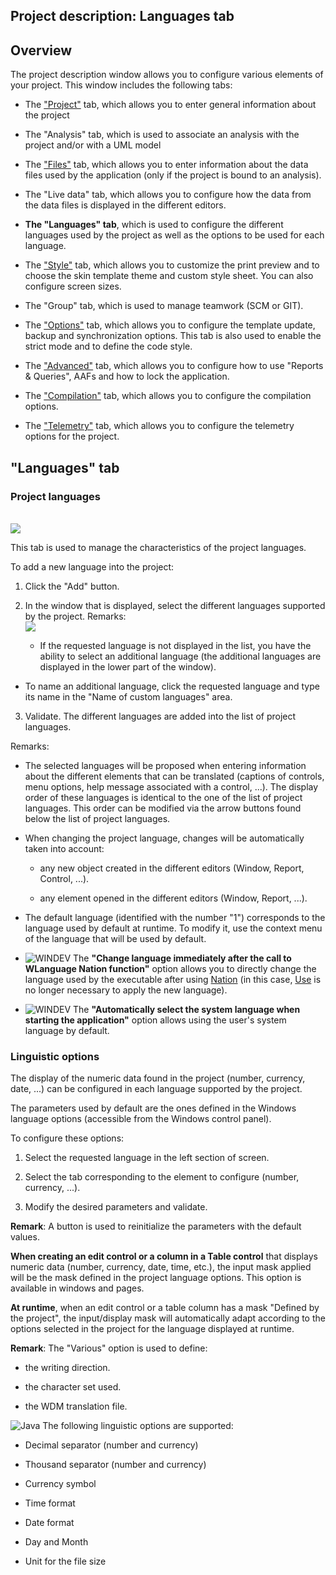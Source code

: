 
## Project description: Languages tab
			

<a name="NOTE1"></a>
<a name="NOTE1_1"></a>


## Overview
<a name="overview_ELTTEXTE000205"></a>
The project description window allows you to configure various elements of your project. This window includes the following tabs:

- The ["Project"](../Editeurs/2030046.md) tab, which allows you to enter general information about the project

- The "Analysis" tab, which is used to associate an analysis with the project and/or with a UML model

- The ["Files"](../Editeurs/2030052.md) tab, which allows you to enter information about the data files used by the application (only if the project is bound to an analysis).

- The "Live data" tab, which allows you to configure how the data from the data files is displayed in the different editors.

- **The "Languages" tab**, which is used to configure the different languages used by the project as well as the options to be used for each language.

- The ["Style"](../Editeurs/9500234.md) tab, which allows you to customize the print preview and to choose the skin template theme and custom style sheet. You can also configure screen sizes.

- The "Group" tab, which is used to manage teamwork (SCM or GIT).

- The ["Options"](../Editeurs/9500227.md) tab, which allows you to configure the template update, backup and synchronization options. This tab is also used to enable the strict mode and to define the code style.

- The ["Advanced"](../Editeurs/9500236.md) tab, which allows you to configure how to use "Reports & Queries", AAFs and how to lock the application.

- The ["Compilation"](../Editeurs/9500218.md) tab, which allows you to configure the compilation options.

- The ["Telemetry"](../Editeurs/9500223.md) tab, which allows you to configure the telemetry options for the project. 
	








<a name="NOTE2"></a>
<a name="NOTE2_1"></a>


## "Languages" tab
<a name="languages_tab_ELTTEXTE000229"></a>


### Project languages
<a name="project_languages_ELTPARAGRAPHE000057"></a>
<br>![](https://doc.pcsoft.fr/en-US/images/image.awp?langid=3&name=Projet_multilangue%20-%20HC%20N%B0001.gif&type=thumb)


This tab is used to manage the characteristics of the project languages. 

To add a new language into the project: 

1. Click the "Add" button. 

2. In the window that is displayed, select the different languages supported by the project.
	Remarks: <br>![](https://doc.pcsoft.fr/en-US/images/image.awp?langid=3&name=ProjetMultilangue2%20-%20HC%20N%B0001.gif&type=thumb)


	- If the requested language is not displayed in the list, you have the ability to select an additional language (the additional languages are displayed in the lower part of the window). 

- To name an additional language, click the requested language and type its name in the "Name of custom languages" area. 

3. Validate. The different languages are added into the list of project languages.




Remarks: 

- The selected languages will be proposed when entering information about the different elements that can be translated (captions of controls, menu options, help message associated with a control, ...). The display order of these languages is identical to the one of the list of project languages. 
	This order can be modified via the arrow buttons found below the list of project languages.

- When changing the project language, changes will be automatically taken into account:

	- any new object created in the different editors (Window, Report, Control, ...).

	- any element opened in the different editors (Window, Report, ...).




- The default language (identified with the number "1") corresponds to the language used by default at runtime. To modify it, use the context menu of the language that will be used by default.

- ![WINDEV](https://doc.pcsoft.fr/ext/images/us/WD.png) The **"Change language immediately after the call to WLanguage Nation function"** option allows you to directly change the language used by the executable after using [Nation](../WDLang1/3054014.md) (in this case, [Use](../WDLang1/3038044.md) is no longer necessary to apply the new language). 

- ![WINDEV](https://doc.pcsoft.fr/ext/images/us/WD.png) The **"Automatically select the system language when starting the application"** option allows using the user's system language by default. 



<a name="NOTE2_2"></a>


### Linguistic options
<a name="linguistic_options_ELTPARAGRAPHE000120"></a>

The display of the numeric data found in the project (number, currency, date, ...) can be configured in each language supported by the project.

The parameters used by default are the ones defined in the Windows language options (accessible from the Windows control panel).

To configure these options:

1. Select the requested language in the left section of screen. 

2. Select the tab corresponding to the element to configure (number, currency, ...). 

3. Modify the desired parameters and validate. 




**Remark**: A button is used to reinitialize the parameters with the default values.

**When creating an edit control or a column in a Table control** that displays numeric data (number, currency, date, time, etc.), the input mask applied will be the mask defined in the project language options. This option is available in windows and pages.

**At runtime**, when an edit control or a table column has a mask "Defined by the project", the input/display mask will automatically adapt according to the options selected in the project for the language displayed at runtime.

**Remark**: The "Various" option is used to define: 

- the writing direction.

- the character set used.

- the WDM translation file.




![Java](https://doc.pcsoft.fr/ext/images/us/JAVA.png) The following linguistic options are supported:

- Decimal separator (number and currency)

- Thousand separator (number and currency)

- Currency symbol

- Time format

- Date format

- Day and Month

- Unit for the file size





